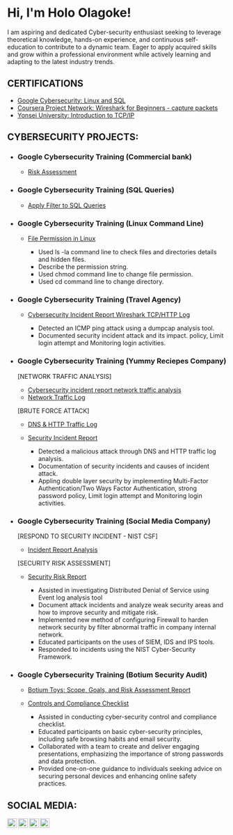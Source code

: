 <h1>Hi, I'm Holo Olagoke!</h1>

<p>I am aspiring and dedicated Cyber-security enthusiast seeking to leverage theoretical knowledge, hands-on experience, and continuous self-education to contribute to a dynamic team. Eager to apply acquired skills and grow within a professional environment while actively learning and adapting to the latest industry trends.</p>

<h2>CERTIFICATIONS</h2>

  - [Google Cybersecurity: Linux and SQL](https://coursera.org/share/5932f18fbd2849caf7864604350263bc)
  - [Coursera Project Network: Wireshark for Beginners - capture packets](https://coursera.org/share/80d66ff5a7af76f898d09af6325fb509)
  - [Yonsei University: Introduction to TCP/IP](https://coursera.org/share/a4c6f11634d6eb722fa11441927ded77)

<h2>CYBERSECURITY PROJECTS:</h2>

- <h3><b>Google Cybersecurity Training (Commercial bank)</b></h3>

    - [Risk Assessment](https://docs.google.com/document/d/17s3diCDBkui4cqlrx0GnBypdzLHCx4W-GJuVdpSKd0A/edit?usp=drive_link&resourcekey=0-NchTWZfUkloYoYl1PDlgQQ)

- <h3><b>Google Cybersecurity Training (SQL Queries)</b></h3>

    - [Apply Filter to SQL Queries](https://docs.google.com/document/d/1zi7Hpj_sc_XxOjngXCr4dnBOKLQQ3wLWNR7dd2vfK94/edit?usp=drive_link)

- <h3><b>Google Cybersecurity Training (Linux Command Line)</b></h3>

    - [File Permission in Linux](https://docs.google.com/document/d/1ROYN7iOvOfgJkUc9sh_rtpVFPNfozloNMupXTvUlh84/edit?usp=drive_link)
  
      <ul>
          <li>Used ls -la command line to check files and directories details and hidden files.</li>
          <li>Describe the permission string.</li>
          <li>Used chmod command line to change file permission.</li>
          <li>Used cd command line to change directory.</li>
      </ul>

- <h3><b>Google Cybersecurity Training (Travel Agency)</b></h3>

    - [Cybersecurity Incident Report Wireshark TCP/HTTP Log](https://docs.google.com/document/d/1i6D4PJEMNbyiCAJvq3Y6cBmjCnHx8JG0ch7C5OZmbSE/edit?usp=drive_link)

        <ul>
          <li>Detected an ICMP ping attack using a dumpcap analysis tool.</li>
          <li>Documented security incident attack and its impact. policy, Limit login attempt and Monitoring login activities.</li>
        </ul>
 
- <h3><b>Google Cybersecurity Training (Yummy Reciepes Company)</b></h3>

  [NETWORK TRAFFIC ANALYSIS] <br>
    - [Cybersecurity incident report network traffic analysis](https://docs.google.com/document/d/1gvwQR5DRX-_E4_hUMjhW_3LUxEXwB_8G5nF9br3TUtQ/edit?usp=drive_link&resourcekey=0-nIu_GTk9V03mh-uMb-B-GA)
    - [Network Traffic Log](https://docs.google.com/document/d/1lCLnx0bigOZwH0Jp8uUBx5O4Gy5yqxjQDc5GFo_XWko/edit?usp=drive_link)

  [BRUTE FORCE ATTACK] <br>
    - [DNS & HTTP Traffic Log](https://docs.google.com/document/d/1cybgKs-biF4SpiigCwdBicbOmCZ65LO8kx4OlLmGo4Y/edit?usp=drive_link&resourcekey=0-exso31cdETPGQSANGUXbgw)
    - [Security Incident Report](https://docs.google.com/document/d/1C-EUcX16l8Jy1YKrL4NobS0yticPwZ_JxIYrnCPdgZk/edit?usp=sharing&resourcekey=0-n24_QSC8zphpZWZ_fZ3qYQ)

         <ul>
              <li>Detected a malicious attack through DNS and HTTP traffic log analysis.</li>
              <li>Documentation of security incidents and causes of incident attack.</li>
             <li>Appling double layer security by implementing Multi-Factor Authentication/Two Ways Factor Authentication, strong password policy, Limit login attempt and Monitoring login activities.</li>
        </ul>

- <h3><b>Google Cybersecurity Training (Social Media Company)</b></h3>

  [RESPOND TO SECURITY INCIDENT - NIST CSF]
    - [Incident Report Analysis](https://docs.google.com/document/d/1DoKxqOfpebZE6m6A7kgnnPiyhiAJMAzRF9f7FKLs2LY/edit?usp=drive_link)

  [SECURITY RISK ASSESSMENT]
    - [Security Risk Report](https://docs.google.com/document/d/19t7RyPSw7FxaJzRMYzmlS268pyK2SzCsGwzJbedc7g0/edit?usp=drive_link&resourcekey=0-XpBj-atdelpNO5cnRgLHtQ)
 
        <ul>
            <li>Assisted in investigating Distributed Denial of Service using Event log analysis tool</li>
            <li>Document attack incidents and analyze weak security areas and how to improve security and mitigate risk.</li>
            <li>Implemented new method of configuring Firewall to harden network security by filter abnormal traffic in company internal network.</li>
            <li>Educated participants on the uses of SIEM, IDS and IPS tools.</li>
            <li>Responded to incidents using the NIST Cyber-Security Framework.</li>
        </ul>

- <h3><b>Google Cybersecurity Training (Botium Security Audit)</b></h3>

  - [Botium Toys: Scope, Goals, and Risk Assessment Report](https://docs.google.com/document/d/14ginf-wIYJjFdAtzgxB3-bTD-zRo4sEVqHFd3Tlbzu0/edit?usp=drive_link)
  - [Controls and Compliance Checklist](https://docs.google.com/document/d/1uFcPG1YbM2Enfony2zKtxJUt869yvunXmLR530JKrLs/edit?usp=drive_link)
 
     <ul>
        <li>Assisted in conducting cyber-security control and compliance checklist.</li>
        <li>Educated participants on basic cyber-security principles, including safe browsing habits and email security.</li>
        <li>Collaborated with a team to create and deliver engaging presentations, emphasizing the importance of strong passwords and data protection.</li>
        <li>Provided one-on-one guidance to individuals seeking advice on securing personal devices and enhancing online safety practices.</li>
    </ul>
 
<h2> SOCIAL MEDIA:</h2>

[<img align="left" alt="HoloOlagoke | Twitter" width="22px" src="https://cdn.jsdelivr.net/npm/simple-icons@v3/icons/twitter.svg" />][twitter]
[<img align="left" alt="HoloOlagoke | LinkedIn" width="22px" src="https://cdn.jsdelivr.net/npm/simple-icons@v3/icons/linkedin.svg" />][linkedin]
[<img align="left" alt="HoloOlagoke | Instagram" width="22px" src="https://cdn.jsdelivr.net/npm/simple-icons@v3/icons/instagram.svg" />][instagram]
[<img align="left" alt="HoloOlagoke | Facebook" width="22px" src="https://cdn.jsdelivr.net/npm/simple-icons@v3/icons/facebook.svg" />][facebook]

[twitter]: https://twitter.com/olarragoken
[instagram]: https://www.instagram.com/holoolagoke/
[linkedin]: https://www.linkedin.com/in/olagoke-holo
[facebook]: https://web.facebook.com/olagoke.holo.3/

<!--
**joshmadakor1/joshmadakor1** is a ✨ _special_ ✨ repository because its `README.md` (this file) appears on your GitHub profile.

Here are some ideas to get you started:

- 🔭 I’m currently working on ...
- 🌱 I’m currently learning ...
- 👯 I’m looking to collaborate on ...
- 🤔 I’m looking for help with ...
- 💬 Ask me about ...
- 📫 How to reach me: ...
- 😄 Pronouns: ...
- ⚡ Fun fact: ...
-->
